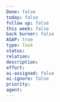 ```yaml
---
Done: false
today: false
follow up: false
this week: false
back burner: false
ASAP: true
type: Task
status:
relation:
description:
effort:
ai-assigned: false
ai-ignore: false
priority:
agent:
---
```

